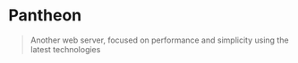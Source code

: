 # Pantheon

> Another web server, focused on performance and simplicity using the latest technologies